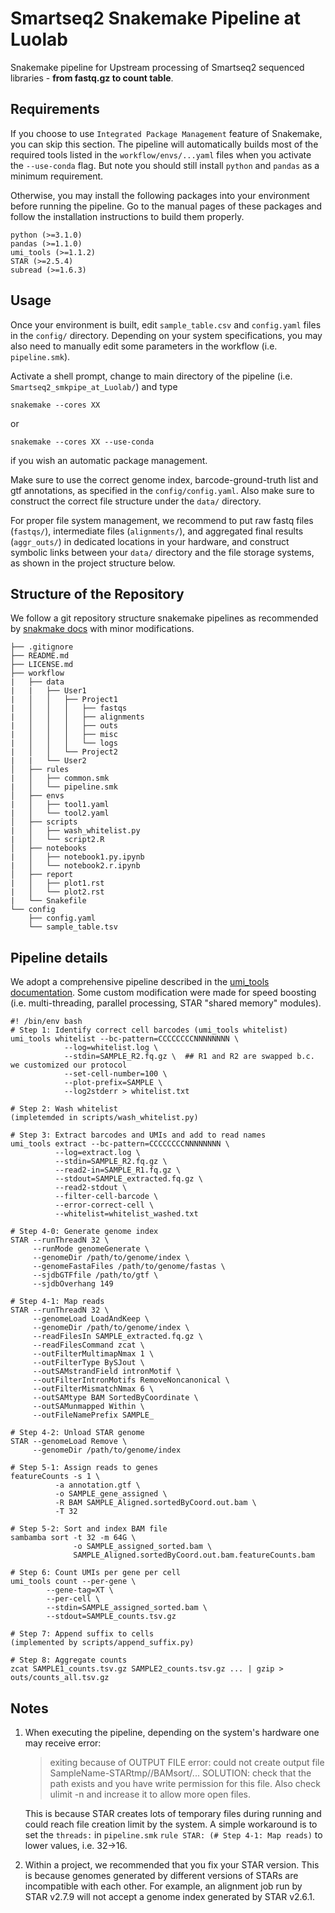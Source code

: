 # Smartseq2 Snakemake Pipeline at Luolab
Snakemake pipeline for Upstream processing of Smartseq2 sequenced libraries - **from fastq.gz to count table**.

## Requirements

If you choose to use `Integrated Package Management` feature of Snakemake, you can skip this section. The pipeline will automatically builds most of the required tools listed in the `workflow/envs/...yaml` files when you activate the `--use-conda` flag. But note you should still install `python` and `pandas` as a minimum requirement.

Otherwise, you may install the following packages into your environment before running the pipeline. Go to the manual pages of these packages and follow the installation instructions to build them properly.

```
python (>=3.1.0)
pandas (>=1.1.0)
umi_tools (>=1.1.2)
STAR (>=2.5.4)
subread (>=1.6.3)
```

## Usage

Once your environment is built, edit `sample_table.csv` and `config.yaml` files in the `config/` directory. Depending on your system specifications, you may also need to manually edit some parameters in the workflow (i.e. `pipeline.smk`).

Activate a shell prompt, change to main directory of the pipeline (i.e. `Smartseq2_smkpipe_at_Luolab/`) and type

```
snakemake --cores XX
```

or

```
snakemake --cores XX --use-conda
```

if you wish an automatic package management.

Make sure to use the correct genome index, barcode-ground-truth list and gtf annotations, as specified in the `config/config.yaml`. Also make sure to construct the correct file structure under the `data/` directory. 

For proper file system management, we recommend to put raw fastq files (`fastqs/`), intermediate files (`alignments/`), and aggregated final results (`aggr_outs/`) in dedicated locations in your hardware, and construct symbolic links between your `data/` directory and the file storage systems, as shown in the project structure below.

## Structure of the Repository

We follow a git repository structure snakemake pipelines as recommended by [snakmake docs](https://snakemake.readthedocs.io/en/stable/snakefiles/deployment.html) with minor modifications.


```
├── .gitignore
├── README.md
├── LICENSE.md
├── workflow
|   ├── data
|   |   ├── User1
|   │   │   ├── Project1
|   │   │   │   ├── fastqs
|   │   │   │   ├── alignments
|   │   │   │   ├── outs
|   │   │   │   ├── misc
|   │   │   │   └── logs
|   │   │   └── Project2
|   |   └── User2
│   ├── rules
|   │   ├── common.smk
|   │   └── pipeline.smk
│   ├── envs
|   │   ├── tool1.yaml
|   │   └── tool2.yaml
│   ├── scripts
|   │   ├── wash_whitelist.py
|   │   └── script2.R
│   ├── notebooks
|   │   ├── notebook1.py.ipynb
|   │   └── notebook2.r.ipynb
│   ├── report
|   │   ├── plot1.rst
|   │   └── plot2.rst
|   └── Snakefile
└── config
    ├── config.yaml
    └── sample_table.tsv
```

## Pipeline details

We adopt a comprehensive pipeline described in the [umi_tools documentation](https://umi-tools.readthedocs.io/en/latest/Single_cell_tutorial.html). Some custom modification were made for speed boosting (i.e. multi-threading, parallel processing, STAR "shared memory" modules).

```
#! /bin/env bash
# Step 1: Identify correct cell barcodes (umi_tools whitelist)
umi_tools whitelist --bc-pattern=CCCCCCCCNNNNNNNN \
		    --log=whitelist.log \
		    --stdin=SAMPLE_R2.fq.gz \  ## R1 and R2 are swapped b.c. we customized our protocol
		    --set-cell-number=100 \
		    --plot-prefix=SAMPLE \
		    --log2stderr > whitelist.txt

# Step 2: Wash whitelist
(impletemded in scripts/wash_whitelist.py) 

# Step 3: Extract barcodes and UMIs and add to read names
umi_tools extract --bc-pattern=CCCCCCCCNNNNNNNN \
		  --log=extract.log \
		  --stdin=SAMPLE_R2.fq.gz \
		  --read2-in=SAMPLE_R1.fq.gz \
		  --stdout=SAMPLE_extracted.fq.gz \
		  --read2-stdout \
		  --filter-cell-barcode \
		  --error-correct-cell \
		  --whitelist=whitelist_washed.txt

# Step 4-0: Generate genome index
STAR --runThreadN 32 \
     --runMode genomeGenerate \
     --genomeDir /path/to/genome/index \
     --genomeFastaFiles /path/to/genome/fastas \
     --sjdbGTFfile /path/to/gtf \
     --sjdbOverhang 149

# Step 4-1: Map reads
STAR --runThreadN 32 \
     --genomeLoad LoadAndKeep \
     --genomeDir /path/to/genome/index \
     --readFilesIn SAMPLE_extracted.fq.gz \
     --readFilesCommand zcat \
     --outFilterMultimapNmax 1 \
     --outFilterType BySJout \
     --outSAMstrandField intronMotif \
     --outFilterIntronMotifs RemoveNoncanonical \
     --outFilterMismatchNmax 6 \
     --outSAMtype BAM SortedByCoordinate \
     --outSAMunmapped Within \
     --outFileNamePrefix SAMPLE_

# Step 4-2: Unload STAR genome
STAR --genomeLoad Remove \
     --genomeDir /path/to/genome/index

# Step 5-1: Assign reads to genes
featureCounts -s 1 \
	      -a annotation.gtf \
	      -o SAMPLE_gene_assigned \
	      -R BAM SAMPLE_Aligned.sortedByCoord.out.bam \
	      -T 32

# Step 5-2: Sort and index BAM file
sambamba sort -t 32 -m 64G \
              -o SAMPLE_assigned_sorted.bam \
			  SAMPLE_Aligned.sortedByCoord.out.bam.featureCounts.bam 

# Step 6: Count UMIs per gene per cell
umi_tools count --per-gene \
		--gene-tag=XT \
		--per-cell \
		--stdin=SAMPLE_assigned_sorted.bam \
		--stdout=SAMPLE_counts.tsv.gz

# Step 7: Append suffix to cells
(implemented by scripts/append_suffix.py)

# Step 8: Aggregate counts
zcat SAMPLE1_counts.tsv.gz SAMPLE2_counts.tsv.gz ... | gzip > outs/counts_all.tsv.gz

```

## Notes

1. When executing the pipeline, depending on the system's hardware one may receive error: 
   > exiting because of OUTPUT FILE error: could not create output file SampleName-STARtmp//BAMsort/... SOLUTION: check that the path exists and you have write permission for this file. Also check ulimit -n and increase it to allow more open files.

   This is because STAR creates lots of temporary files during running and could reach file creation limit by the system. A simple workaround is to set the `threads:` in `pipeline.smk` `rule STAR: (# Step 4-1: Map reads)` to lower values, i.e. 32->16.

2. Within a project, we recommended that you fix your STAR version. This is because genomes generated by different versions of STARs are incompatible with each other. For example, an alignment job run by STAR v2.7.9 will not accept a genome index generated by STAR v2.6.1.